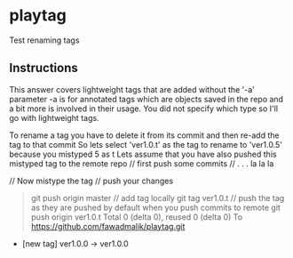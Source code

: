 # playtag
Test renaming tags 

## Instructions
This answer covers lightweight tags that are added without the '-a' parameter
-a is for annotated tags which are objects saved in the repo and a bit more is involved in their usage. You did not specify which type so I'll go with lightweight tags.

To rename a tag you have to delete it from its commit and then re-add the tag to that commit 
So lets select 'ver1.0.t' as the tag to rename to 'ver1.0.5' because you mistyped 5 as t
Lets assume that you have also pushed this mistyped tag to the remote repo
// first push some commits
// . . . la la la

// Now mistype the tag
// push your changes
> git push origin master
// add tag locally
> git tag ver1.0.t
// push the tag as they are pushed by default when you push commits to remote
> git push origin ver1.0.t
Total 0 (delta 0), reused 0 (delta 0)
To https://github.com/fawadmalik/playtag.git
 * [new tag]         ver1.0.0 -> ver1.0.0
